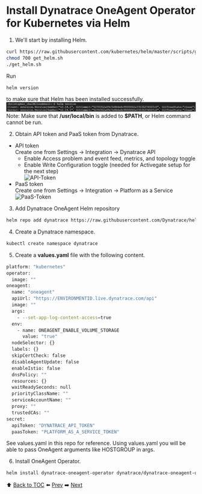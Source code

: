 # Install Dynatrace OneAgent Operator for Kubernetes via Helm
1. We'll start by installing Helm.
``` bash
curl https://raw.githubusercontent.com/kubernetes/helm/master/scripts/get-helm-3 > get_helm.sh
chmod 700 get_helm.sh
./get_helm.sh
```
Run 
``` bash
helm version
```
to make sure that Helm has been installed successfully.
![helm-version](https://github.com/christopherchai/k8s-GKE-Hipster-Shop/blob/master/assets/helm-version.JPG)
Note: Make sure that <b>/usr/local/bin</b> is added to <b>$PATH</b>, or Helm command cannot be run.

2. Obtain API token and PaaS token from Dynatrace.
- API token <br>
Create one from Settings -> Integration -> Dynatrace API
  - Enable Access problem and event feed, metrics, and topology toggle
  - Enable Write Configuration toggle (needed for Activegate setup for the next step)<br>
![API-Token](https://github.com/Dynatrace-APAC/Workshop-Kubernetes/blob/master/assets/api-token.png)
- PaaS token <br>
Create one from Settings -> Integration -> Platform as a Service
![PaaS-Token](https://github.com/Dynatrace-APAC/Workshop-Kubernetes/blob/master/assets/paas-token.png)

3. Add Dynatrace OneAgent Helm repository
``` bash
helm repo add dynatrace https://raw.githubusercontent.com/Dynatrace/helm-charts/master/repos/stable
```

4. Create a Dynatrace namespace.
``` bash
kubectl create namespace dynatrace
```

5. Create a <b>values.yaml</b> file with the following content.
``` bash
platform: "kubernetes"
operator:
  image: ""
oneagent:
  name: "oneagent"
  apiUrl: "https://ENVIRONMENTID.live.dynatrace.com/api"
  image: ""
  args:
    - --set-app-log-content-access=true
  env:
    - name: ONEAGENT_ENABLE_VOLUME_STORAGE
      value: "true"
  nodeSelector: {}
  labels: {}
  skipCertCheck: false
  disableAgentUpdate: false
  enableIstio: false
  dnsPolicy: ""
  resources: {}
  waitReadySeconds: null
  priorityClassName: ""
  serviceAccountName: ""
  proxy: ""
  trustedCAs: ""
secret:
  apiToken: "DYNATRACE_API_TOKEN"
  paasToken: "PLATFORM_AS_A_SERVICE_TOKEN"
```
See values.yaml in this repo for reference. Using values.yaml you will be able to pass OneAgent arguments like HOSTGROUP in args.

6. Install OneAgent Operator.
``` bash
helm install dynatrace-oneagent-operator dynatrace/dynatrace-oneagent-operator -n dynatrace --values values.yaml
```

:arrow_up: [Back to TOC](/README.md) :arrow_left: [Prev](../lab2/README.md)   :arrow_right: [Next](../lab3/README.md)  


